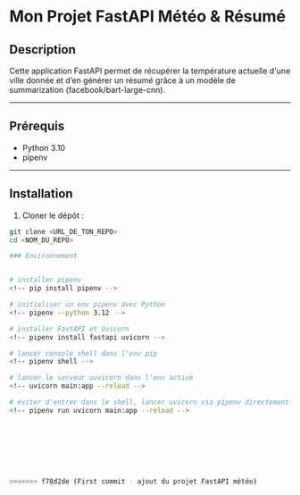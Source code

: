 
# Mon Projet FastAPI Météo & Résumé

## Description

Cette application FastAPI permet de récupérer la température actuelle d'une ville donnée et d’en générer un résumé grâce à un modèle de summarization (facebook/bart-large-cnn).

---

## Prérequis

- Python 3.10
- pipenv

---

## Installation

1. Cloner le dépôt :

```bash
git clone <URL_DE_TON_REPO>
cd <NOM_DU_REPO>

### Environnement


# installer pipenv
<!-- pip install pipenv -->

# initialiser un env pipenv avec Python 
<!-- pipenv --python 3.12 -->

# installer FastAPI et Uvicorn
<!-- pipenv install fastapi uvicorn -->

# lancer console shell dans l'env pip
<!-- pipenv shell -->

# lancer le serveur uuvicorn dans l'env activé 
<!-- uvicorn main:app --reload -->

# éviter d'entrer dans le shell, lancer uvicorn via pipenv directement
<!-- pipenv run uvicorn main:app --reload -->








>>>>>>> f78d2de (First commit - ajout du projet FastAPI météo)
